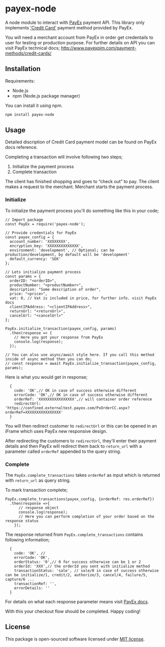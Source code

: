 # payex-node
A node module to interact with [PayEx](https://payex.com/) payment API. This library only implements ['Credit Card'](http://www.payexpim.com/category/payment-methods/) payment method provided by PayEx.

You will need a merchant account from PayEx in order get credentails to user for testing or production purpose. For further details on API you can visit PayEx technical docs; http://www.payexpim.com/payment-methods/credit-cards/

## Installation

Requirements:

- Node.js
- npm (Node.js package manager)

You can install it using npm.
```bash
npm install payex-node
```

## Usage
Detailed discription of Credit Card payment model can be found on PayEx docs reference.

Completing a transaction will involve following two steps;
1. Initialize the payment process
2. Complete transaction

The client has finished shopping and goes to “check out” to pay. The client makes a request to the merchant. Merchant starts the payment process.

### Initialize
To initialize the payment process you'll do something like this in your code;

```node
// Import package
const PayEx = require('payex-node');

// Provide credentials for PayEx 
const payex_config = {
  account_number: 'XXXXXXXX',
  encryption_key: 'XXXXXXXXXXXXXX',
  environment: 'development', // Optional; can be production/development, by default will be 'development'
  default_currency: 'SEK'
};

// Lets initialize payment process
const params = {
  orderID: "<orderID>",
  productNumber: "<productNumber>",
  description: "Some description of order",
  price: "<price>",
  vat: 0, // Vat is included in price, for further info. visit PayEx docs
  clientIPAddress: "<clientIPAddress>",
  returnUrl: "<returnUrl>",
  cancelUrl: "<cancelUrl>"
};

PayEx.initialize_transaction(payex_config, params)
  .then(response => {
    // Here you got your response from PayEx
    console.log(response);  
  });

// You can also use async/await style here. If you call this method inside of async method then you can do;
// const response = await PayEx.initialize_transaction(payex_config, params);

```

Here is what you would get in response;

```
  {
    code: 'OK',// OK in case of success otherwise different
    errorCode: 'OK',// OK in case of success otherwise different
    orderRef: 'XXXXXXXXXXXXXXXX',// will container order reference
    redirectUrl: 'https://confined.externaltest.payex.com/PxOrderCC.aspx?orderRef=XXXXXXXXXXXXXXXX' 
  }

```
You will then redirect customer to `redirectUrl` or this can be opened in an iFrame which uses PayEx new responsive design.

After redirecting the customers to `redirectUrl`, they'll enter their payment details and then PayEx will redirect them back to `return_url` with a parameter called `orderRef` appended to the query string.

### Complete
The `PayEx.complete_transactions` takes `orderRef` as input which is returned with `return_url` as query string. 

To mark transaction complete;
```node
PayEx.complete_transactions(payex_config, {orderRef: res.orderRef})
  .then(response =>{
      // response object 
      console.log(response);
      // Here you can perform completion of your order based on the response status
    });
```

The response returned from `PayEx.complete_transactions` contains following information;
```
  { 
    code: 'OK', // 
    errorCode: 'OK',
    orderStatus: '0',// 0 for success otherwise can be 1 or 2
    orderId: 'XXX',// the orderId you sent with initialize method
    transactionStatus: 'sale', // sale/0 in case of success otherwise can be initialize/1, credit/2, authorize/3, cancel/4, failure/5, capture/6 ...
    transactionRef: '',
    errorDetails: '' 
  }
```
For details on what each response parameter means visit [PayEx docs](http://www.payexpim.com/technical-reference/pxorder/complete-2/).

With this your checkout flow should be completed. Happy coding!


## License
This package is open-sourced software licensed under [MIT license](https://github.com/tahirwaseer/payex-node/blob/master/LICENSE).
